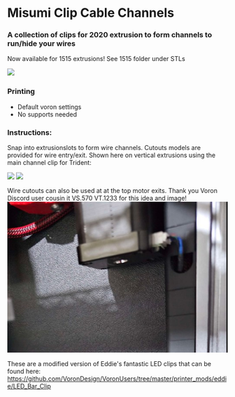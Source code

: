 # Misumi Clip Cable Channels
 ### A collection of clips for 2020 extrusion to form channels to run/hide your wires 
 Now available for 1515 extrusions! See 1515 folder under STLs 
 
<img src="./Images/Misumi Clip Channels.png" width=1000>

### Printing
  * Default voron settings
  * No supports needed

### Instructions:
 
Snap into extrusionslots to form wire channels. Cutouts models are provided for wire entry/exit. Shown here on vertical extrusions using the main channel clip for Trident:

<img src="./Images/channels_installed2.jpg" width=1000>
<img src="./Images/channel-installed.jpg" width=600>

Wire cutouts can also be used at at the top motor exits.  Thank you Voron Discord user cousin it VS.570 VT.1233 for this idea and image!
<img src="./Images/motorexit.jpg" width=600>

These are a modified version of Eddie's fantastic LED clips that can be found here: https://github.com/VoronDesign/VoronUsers/tree/master/printer_mods/eddie/LED_Bar_Clip
